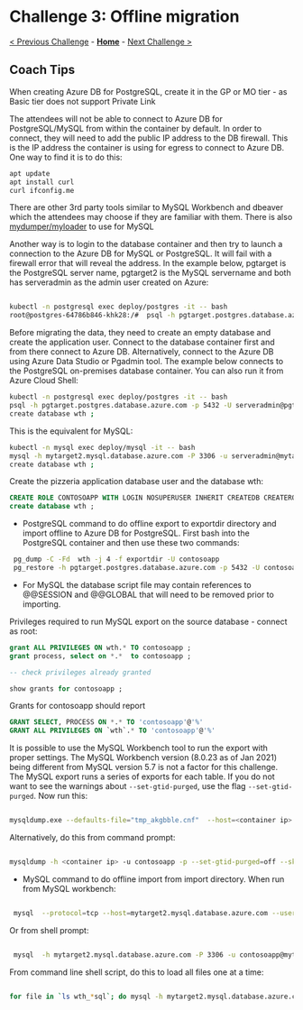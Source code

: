 # Challenge 3: Offline migration

[< Previous Challenge](./02-size-analysis.md) - **[Home](./README.md)** - [Next Challenge >](./04-offline-cutover-validation.md)

## Coach Tips

When creating Azure DB for PostgreSQL, create it in the GP or MO tier - as Basic tier does not support Private Link

The attendees will not be able to connect to Azure DB for PostgreSQL/MySQL from within the container by default. In order to connect, they will need to add the public IP address to the DB firewall. This is the IP address the container is using for egress to connect to Azure DB. One way to find it is to do this:

```bash
apt update
apt install curl
curl ifconfig.me
```

There are other 3rd party tools similar to MySQL Workbench and dbeaver which the attendees may choose if they are familiar with them. There is also [mydumper/myloader](https://centminmod.com/mydumper.html) to use for MySQL

Another way is to login to the database container and then try to launch a connection to the Azure DB for MySQL or PostgreSQL. It will fail with a firewall error that will reveal the address. In the example below, pgtarget is the PostgreSQL server name, pgtarget2 is the MySQL servername and both has serveradmin as the admin user created on Azure:

```bash

kubectl -n postgresql exec deploy/postgres -it -- bash
root@postgres-64786b846-khk28:/#  psql -h pgtarget.postgres.database.azure.com -p 5432 -U serveradmin@pgtarget -d postgres

```

Before migrating the data, they need to create an empty database and create the application user. Connect to the database container first and from there connect to Azure DB.
Alternatively, connect to the Azure DB using Azure Data Studio or Pgadmin tool. The example below connects to the PostgreSQL on-premises database container. You can also run it from Azure Cloud Shell: 

```bash
kubectl -n postgresql exec deploy/postgres -it -- bash
psql -h pgtarget.postgres.database.azure.com -p 5432 -U serveradmin@pgtarget -d postgres
create database wth ;
```

This is the equivalent for MySQL:
```bash
kubectl -n mysql exec deploy/mysql -it -- bash
mysql -h mytarget2.mysql.database.azure.com -P 3306 -u serveradmin@mytarget2 -pPassword@servername
create database wth ;
```

Create the pizzeria application database user and the database wth:

```sql
CREATE ROLE CONTOSOAPP WITH LOGIN NOSUPERUSER INHERIT CREATEDB CREATEROLE NOREPLICATION PASSWORD 'OCPHack8';
create database wth ;
```

* PostgreSQL command to do offline export to exportdir directory and import offline to Azure DB for PostgreSQL. First bash into the PostgreSQL container and then use these two commands:

```bash
 pg_dump -C -Fd  wth -j 4 -f exportdir -U contosoapp
 pg_restore -h pgtarget.postgres.database.azure.com -p 5432 -U contosoapp@pgtarget -d wth -Fd exportdir
```

* For MySQL the database script file may contain references to @@SESSION and @@GLOBAL that will need to be removed prior to importing.

Privileges required to run MySQL export on the source database - connect as root:

```sql
grant ALL PRIVILEGES ON wth.* TO contosoapp ;
grant process, select on *.*  to contosoapp ;

-- check privileges already granted

show grants for contosoapp ;

```
Grants for contosoapp should report

```sql
GRANT SELECT, PROCESS ON *.* TO 'contosoapp'@'%'
GRANT ALL PRIVILEGES ON `wth`.* TO 'contosoapp'@'%'
```

It is possible to use the MySQL Workbench tool to run the export with proper settings. The MySQL Workbench version (8.0.23 as of Jan 2021) being different from MySQL version 5.7 is not a factor for this challenge. The MySQL export runs a series of exports for each table. If you do not want to see the warnings about `--set-gtid-purged`, use the flag  `--set-gtid-purged`. Now run this:

```bash

mysqldump.exe --defaults-file="tmp_akgbble.cnf"  --host=<container ip> --port=3306 --default-character-set=utf8 --user=contosoapp --protocol=tcp --no-data --skip-triggers --skip-column-statistics "wth" "bakestyle" --set-gtid-purged=off

```

 Alternatively, do this from command prompt:

 ```bash

mysqldump -h <container ip> -u contosoapp -p --set-gtid-purged=off --skip-column-statistics --databases wth >dump_data.sql

 ```

 * MySQL command to do offline import from import directory. When run from MySQL workbench:

```bash

 mysql  --protocol=tcp --host=mytarget2.mysql.database.azure.com --user=contosoapp@mytarget2 --port=3306 --default-character-set=utf8 --comments --database=wth < wth_users.sql

```
 Or from shell prompt:

 ```bash

  mysql  -h mytarget2.mysql.database.azure.com -P 3306 -u contosoapp@mytarget2 -pOCPHack8  <dump_data.sql

 ```

 From command line shell script, do this to load all files one at a time:

 ```bash

 for file in `ls wth_*sql`; do mysql -h mytarget2.mysql.database.azure.com -P 3306 -u contosoapp@mytarget2 -pOCPHack8 wth <$file; done

 ```


